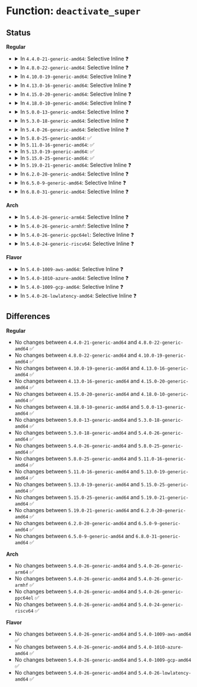 # Function: <code>deactivate_super</code>

## Status
<b>Regular</b>
<ul>
<li>
<details>
<summary>In <code>4.4.0-21-generic-amd64</code>: Selective Inline ❓</summary>

```c
void deactivate_super(struct super_block * s)
```

```json
{
  "name": "deactivate_super",
  "collision_type": "Unique Global",
  "inline_type": "Selective",
  "funcs": [
    {
      "addr": 18446744071581004464,
      "name": "deactivate_super",
      "external": true,
      "loc": "fs/super.c:333",
      "file": "fs/super.c",
      "inline": "not declared, inlined",
      "caller_inline": [],
      "caller_func": [
        "fs/namespace.c:cleanup_mnt",
        "fs/block_dev.c:freeze_bdev",
        "fs/block_dev.c:freeze_bdev",
        "fs/devpts/inode.c:devpts_del_ref"
      ]
    }
  ],
  "symbols": [
    {
      "addr": 18446744071581004464,
      "name": "deactivate_super",
      "section": ".text",
      "bind": "STB_GLOBAL",
      "size": 95
    }
  ]
}
```
</details>
</li>
<li>
<details>
<summary>In <code>4.8.0-22-generic-amd64</code>: Selective Inline ❓</summary>

```c
void deactivate_super(struct super_block * s)
```

```json
{
  "name": "deactivate_super",
  "collision_type": "Unique Global",
  "inline_type": "Selective",
  "funcs": [
    {
      "addr": 18446744071581162720,
      "name": "deactivate_super",
      "external": true,
      "loc": "fs/super.c:337",
      "file": "fs/super.c",
      "inline": "not declared, inlined",
      "caller_inline": [],
      "caller_func": [
        "kernel/cgroup.c:cgroup_mount",
        "kernel/cgroup.c:cgroup_mount",
        "fs/namespace.c:cleanup_mnt",
        "fs/block_dev.c:freeze_bdev",
        "fs/block_dev.c:freeze_bdev",
        "fs/devpts/inode.c:devpts_release"
      ]
    }
  ],
  "symbols": [
    {
      "addr": 18446744071581162720,
      "name": "deactivate_super",
      "section": ".text",
      "bind": "STB_GLOBAL",
      "size": 93
    }
  ]
}
```
</details>
</li>
<li>
<details>
<summary>In <code>4.10.0-19-generic-amd64</code>: Selective Inline ❓</summary>

```c
void deactivate_super(struct super_block * s)
```

```json
{
  "name": "deactivate_super",
  "collision_type": "Unique Global",
  "inline_type": "Selective",
  "funcs": [
    {
      "addr": 18446744071581239536,
      "name": "deactivate_super",
      "external": true,
      "loc": "fs/super.c:336",
      "file": "fs/super.c",
      "inline": "not declared, inlined",
      "caller_inline": [],
      "caller_func": [
        "kernel/cgroup.c:cgroup_mount",
        "kernel/cgroup.c:cgroup_mount",
        "fs/namespace.c:cleanup_mnt",
        "fs/block_dev.c:freeze_bdev",
        "fs/block_dev.c:freeze_bdev",
        "fs/devpts/inode.c:devpts_release"
      ]
    }
  ],
  "symbols": [
    {
      "addr": 18446744071581239536,
      "name": "deactivate_super",
      "section": ".text",
      "bind": "STB_GLOBAL",
      "size": 93
    }
  ]
}
```
</details>
</li>
<li>
<details>
<summary>In <code>4.13.0-16-generic-amd64</code>: Selective Inline ❓</summary>

```c
void deactivate_super(struct super_block * s)
```

```json
{
  "name": "deactivate_super",
  "collision_type": "Unique Global",
  "inline_type": "Selective",
  "funcs": [
    {
      "addr": 18446744071581286912,
      "name": "deactivate_super",
      "external": true,
      "loc": "fs/super.c:335",
      "file": "fs/super.c",
      "inline": "not declared, inlined",
      "caller_inline": [],
      "caller_func": [
        "kernel/cgroup/cgroup-v1.c:cgroup1_mount",
        "kernel/cgroup/cgroup-v1.c:cgroup1_mount",
        "fs/namespace.c:cleanup_mnt",
        "fs/block_dev.c:freeze_bdev",
        "fs/block_dev.c:freeze_bdev",
        "fs/proc/proc_sysctl.c:drop_sysctl_table",
        "fs/devpts/inode.c:devpts_release"
      ]
    }
  ],
  "symbols": [
    {
      "addr": 18446744071581286912,
      "name": "deactivate_super",
      "section": ".text",
      "bind": "STB_GLOBAL",
      "size": 82
    }
  ]
}
```
</details>
</li>
<li>
<details>
<summary>In <code>4.15.0-20-generic-amd64</code>: Selective Inline ❓</summary>

```c
void deactivate_super(struct super_block * s)
```

```json
{
  "name": "deactivate_super",
  "collision_type": "Unique Global",
  "inline_type": "Selective",
  "funcs": [
    {
      "addr": 18446744071581426448,
      "name": "deactivate_super",
      "external": true,
      "loc": "fs/super.c:339",
      "file": "fs/super.c",
      "inline": "not declared, inlined",
      "caller_inline": [],
      "caller_func": [
        "kernel/cgroup/cgroup-v1.c:cgroup1_mount",
        "kernel/cgroup/cgroup-v1.c:cgroup1_mount",
        "fs/namespace.c:cleanup_mnt",
        "fs/block_dev.c:freeze_bdev",
        "fs/block_dev.c:freeze_bdev",
        "fs/proc/proc_sysctl.c:drop_sysctl_table",
        "fs/devpts/inode.c:devpts_release"
      ]
    }
  ],
  "symbols": [
    {
      "addr": 18446744071581426448,
      "name": "deactivate_super",
      "section": ".text",
      "bind": "STB_GLOBAL",
      "size": 83
    }
  ]
}
```
</details>
</li>
<li>
<details>
<summary>In <code>4.18.0-10-generic-amd64</code>: Selective Inline ❓</summary>

```c
void deactivate_super(struct super_block * s)
```

```json
{
  "name": "deactivate_super",
  "collision_type": "Unique Global",
  "inline_type": "Selective",
  "funcs": [
    {
      "addr": 18446744071581582496,
      "name": "deactivate_super",
      "external": true,
      "loc": "fs/super.c:353",
      "file": "fs/super.c",
      "inline": "not declared, inlined",
      "caller_inline": [],
      "caller_func": [
        "kernel/cgroup/cgroup-v1.c:cgroup1_mount",
        "kernel/cgroup/cgroup-v1.c:cgroup1_mount",
        "fs/namespace.c:cleanup_mnt",
        "fs/block_dev.c:freeze_bdev",
        "fs/block_dev.c:freeze_bdev",
        "fs/proc/proc_sysctl.c:drop_sysctl_table",
        "fs/devpts/inode.c:devpts_release"
      ]
    }
  ],
  "symbols": [
    {
      "addr": 18446744071581582496,
      "name": "deactivate_super",
      "section": ".text",
      "bind": "STB_GLOBAL",
      "size": 83
    }
  ]
}
```
</details>
</li>
<li>
<details>
<summary>In <code>5.0.0-13-generic-amd64</code>: Selective Inline ❓</summary>

```c
void deactivate_super(struct super_block * s)
```

```json
{
  "name": "deactivate_super",
  "collision_type": "Unique Global",
  "inline_type": "Selective",
  "funcs": [
    {
      "addr": 18446744071581668832,
      "name": "deactivate_super",
      "external": true,
      "loc": "fs/super.c:357",
      "file": "fs/super.c",
      "inline": "not declared, inlined",
      "caller_inline": [],
      "caller_func": [
        "kernel/cgroup/cgroup-v1.c:cgroup1_mount",
        "kernel/cgroup/cgroup-v1.c:cgroup1_mount",
        "fs/namespace.c:cleanup_mnt",
        "fs/block_dev.c:freeze_bdev",
        "fs/block_dev.c:freeze_bdev",
        "fs/proc/proc_sysctl.c:drop_sysctl_table",
        "fs/devpts/inode.c:devpts_release"
      ]
    }
  ],
  "symbols": [
    {
      "addr": 18446744071581668832,
      "name": "deactivate_super",
      "section": ".text",
      "bind": "STB_GLOBAL",
      "size": 83
    }
  ]
}
```
</details>
</li>
<li>
<details>
<summary>In <code>5.3.0-18-generic-amd64</code>: Selective Inline ❓</summary>

```c
void deactivate_super(struct super_block * s)
```

```json
{
  "name": "deactivate_super",
  "collision_type": "Unique Global",
  "inline_type": "Selective",
  "funcs": [
    {
      "addr": 18446744071581786928,
      "name": "deactivate_super",
      "external": true,
      "loc": "fs/super.c:358",
      "file": "fs/super.c",
      "inline": "not declared, inlined",
      "caller_inline": [],
      "caller_func": [
        "fs/namespace.c:cleanup_mnt",
        "fs/fs_context.c:put_fs_context",
        "fs/block_dev.c:freeze_bdev",
        "fs/block_dev.c:freeze_bdev",
        "fs/proc/proc_sysctl.c:drop_sysctl_table",
        "fs/devpts/inode.c:devpts_release"
      ]
    }
  ],
  "symbols": [
    {
      "addr": 18446744071581786928,
      "name": "deactivate_super",
      "section": ".text",
      "bind": "STB_GLOBAL",
      "size": 66
    }
  ]
}
```
</details>
</li>
<li>
<details>
<summary>In <code>5.4.0-26-generic-amd64</code>: Selective Inline ❓</summary>

```c
void deactivate_super(struct super_block * s)
```

```json
{
  "name": "deactivate_super",
  "collision_type": "Unique Global",
  "inline_type": "Selective",
  "funcs": [
    {
      "addr": 18446744071581859296,
      "name": "deactivate_super",
      "external": true,
      "loc": "fs/super.c:362",
      "file": "fs/super.c",
      "inline": "not declared, inlined",
      "caller_inline": [],
      "caller_func": [
        "fs/namespace.c:cleanup_mnt",
        "fs/fs_context.c:put_fs_context",
        "fs/block_dev.c:freeze_bdev",
        "fs/block_dev.c:freeze_bdev",
        "fs/proc/proc_sysctl.c:drop_sysctl_table",
        "fs/devpts/inode.c:devpts_release"
      ]
    }
  ],
  "symbols": [
    {
      "addr": 18446744071581859296,
      "name": "deactivate_super",
      "section": ".text",
      "bind": "STB_GLOBAL",
      "size": 66
    }
  ]
}
```
</details>
</li>
<li>
<details>
<summary>In <code>5.8.0-25-generic-amd64</code>: ✅</summary>

```c
void deactivate_super(struct super_block * s)
```

```json
{
  "name": "deactivate_super",
  "collision_type": "Unique Global",
  "inline_type": "No",
  "funcs": [
    {
      "addr": 18446744071582086944,
      "name": "deactivate_super",
      "external": true,
      "loc": "fs/super.c:362",
      "file": "fs/super.c",
      "inline": "seen, unknown",
      "caller_inline": [],
      "caller_func": [
        "fs/namespace.c:cleanup_mnt",
        "fs/fs_context.c:put_fs_context",
        "fs/block_dev.c:freeze_bdev",
        "fs/block_dev.c:freeze_bdev",
        "fs/proc/inode.c:proc_invalidate_siblings_dcache",
        "fs/proc/inode.c:proc_invalidate_siblings_dcache",
        "fs/devpts/inode.c:devpts_release"
      ]
    }
  ],
  "symbols": [
    {
      "addr": 18446744071582086944,
      "name": "deactivate_super",
      "section": ".text",
      "bind": "STB_GLOBAL",
      "size": 70
    }
  ]
}
```
</details>
</li>
<li>
<details>
<summary>In <code>5.11.0-16-generic-amd64</code>: ✅</summary>

```c
void deactivate_super(struct super_block * s)
```

```json
{
  "name": "deactivate_super",
  "collision_type": "Unique Global",
  "inline_type": "No",
  "funcs": [
    {
      "addr": 18446744071582132608,
      "name": "deactivate_super",
      "external": true,
      "loc": "fs/super.c:362",
      "file": "fs/super.c",
      "inline": "seen, unknown",
      "caller_inline": [],
      "caller_func": [
        "fs/namespace.c:cleanup_mnt",
        "fs/fs_context.c:put_fs_context",
        "fs/block_dev.c:freeze_bdev",
        "fs/proc/inode.c:proc_invalidate_siblings_dcache",
        "fs/proc/inode.c:proc_invalidate_siblings_dcache",
        "fs/devpts/inode.c:devpts_release"
      ]
    }
  ],
  "symbols": [
    {
      "addr": 18446744071582132608,
      "name": "deactivate_super",
      "section": ".text",
      "bind": "STB_GLOBAL",
      "size": 70
    }
  ]
}
```
</details>
</li>
<li>
<details>
<summary>In <code>5.13.0-19-generic-amd64</code>: ✅</summary>

```c
void deactivate_super(struct super_block * s)
```

```json
{
  "name": "deactivate_super",
  "collision_type": "Unique Global",
  "inline_type": "No",
  "funcs": [
    {
      "addr": 18446744071582157376,
      "name": "deactivate_super",
      "external": true,
      "loc": "fs/super.c:362",
      "file": "fs/super.c",
      "inline": "seen, unknown",
      "caller_inline": [],
      "caller_func": [
        "fs/namespace.c:cleanup_mnt",
        "fs/fs_context.c:put_fs_context",
        "fs/block_dev.c:freeze_bdev",
        "fs/proc/inode.c:proc_invalidate_siblings_dcache",
        "fs/proc/inode.c:proc_invalidate_siblings_dcache",
        "fs/devpts/inode.c:devpts_release"
      ]
    }
  ],
  "symbols": [
    {
      "addr": 18446744071582157376,
      "name": "deactivate_super",
      "section": ".text",
      "bind": "STB_GLOBAL",
      "size": 70
    }
  ]
}
```
</details>
</li>
<li>
<details>
<summary>In <code>5.15.0-25-generic-amd64</code>: ✅</summary>

```c
void deactivate_super(struct super_block * s)
```

```json
{
  "name": "deactivate_super",
  "collision_type": "Unique Global",
  "inline_type": "No",
  "funcs": [
    {
      "addr": 18446744071582474256,
      "name": "deactivate_super",
      "external": true,
      "loc": "fs/super.c:362",
      "file": "fs/super.c",
      "inline": "seen, unknown",
      "caller_inline": [],
      "caller_func": [
        "fs/namespace.c:cleanup_mnt",
        "fs/fs_context.c:put_fs_context",
        "fs/proc/inode.c:proc_invalidate_siblings_dcache",
        "fs/proc/inode.c:proc_invalidate_siblings_dcache",
        "fs/devpts/inode.c:devpts_release",
        "block/bdev.c:freeze_bdev"
      ]
    }
  ],
  "symbols": [
    {
      "addr": 18446744071582474256,
      "name": "deactivate_super",
      "section": ".text",
      "bind": "STB_GLOBAL",
      "size": 70
    }
  ]
}
```
</details>
</li>
<li>
<details>
<summary>In <code>5.19.0-21-generic-amd64</code>: Selective Inline ❓</summary>

```c
void deactivate_super(struct super_block * s)
```

```json
{
  "name": "deactivate_super",
  "collision_type": "Unique Global",
  "inline_type": "Selective",
  "funcs": [
    {
      "addr": 18446744071582994368,
      "name": "deactivate_super",
      "external": true,
      "loc": "fs/super.c:359",
      "file": "fs/super.c",
      "inline": "not declared, inlined",
      "caller_inline": [],
      "caller_func": [
        "fs/namespace.c:cleanup_mnt",
        "fs/fs_context.c:put_fs_context",
        "fs/proc/inode.c:proc_invalidate_siblings_dcache",
        "fs/proc/inode.c:proc_invalidate_siblings_dcache",
        "fs/devpts/inode.c:devpts_release",
        "block/bdev.c:freeze_bdev"
      ]
    }
  ],
  "symbols": [
    {
      "addr": 18446744071582994368,
      "name": "deactivate_super",
      "section": ".text",
      "bind": "STB_GLOBAL",
      "size": 86
    }
  ]
}
```
</details>
</li>
<li>
<details>
<summary>In <code>6.2.0-20-generic-amd64</code>: Selective Inline ❓</summary>

```c
void deactivate_super(struct super_block * s)
```

```json
{
  "name": "deactivate_super",
  "collision_type": "Unique Global",
  "inline_type": "Selective",
  "funcs": [
    {
      "addr": 18446744071583555936,
      "name": "deactivate_super",
      "external": true,
      "loc": "fs/super.c:359",
      "file": "fs/super.c",
      "inline": "not declared, inlined",
      "caller_inline": [],
      "caller_func": [
        "fs/namespace.c:cleanup_mnt",
        "fs/fs_context.c:put_fs_context",
        "fs/proc/inode.c:proc_invalidate_siblings_dcache",
        "fs/proc/inode.c:proc_invalidate_siblings_dcache",
        "fs/devpts/inode.c:devpts_release",
        "block/bdev.c:freeze_bdev"
      ]
    }
  ],
  "symbols": [
    {
      "addr": 18446744071583555936,
      "name": "deactivate_super",
      "section": ".text",
      "bind": "STB_GLOBAL",
      "size": 86
    }
  ]
}
```
</details>
</li>
<li>
<details>
<summary>In <code>6.5.0-9-generic-amd64</code>: Selective Inline ❓</summary>

```c
void deactivate_super(struct super_block * s)
```

```json
{
  "name": "deactivate_super",
  "collision_type": "Unique Global",
  "inline_type": "Selective",
  "funcs": [
    {
      "addr": 18446744071583772944,
      "name": "deactivate_super",
      "external": true,
      "loc": "fs/super.c:357",
      "file": "fs/super.c",
      "inline": "not declared, inlined",
      "caller_inline": [],
      "caller_func": [
        "fs/namespace.c:cleanup_mnt",
        "fs/fs_context.c:put_fs_context",
        "fs/proc/inode.c:proc_invalidate_siblings_dcache",
        "fs/proc/inode.c:proc_invalidate_siblings_dcache",
        "fs/devpts/inode.c:devpts_release",
        "block/bdev.c:freeze_bdev"
      ]
    }
  ],
  "symbols": [
    {
      "addr": 18446744071583772944,
      "name": "deactivate_super",
      "section": ".text",
      "bind": "STB_GLOBAL",
      "size": 86
    }
  ]
}
```
</details>
</li>
<li>
<details>
<summary>In <code>6.8.0-31-generic-amd64</code>: Selective Inline ❓</summary>

```c
void deactivate_super(struct super_block * s)
```

```json
{
  "name": "deactivate_super",
  "collision_type": "Unique Global",
  "inline_type": "Selective",
  "funcs": [
    {
      "addr": 18446744071583976320,
      "name": "deactivate_super",
      "external": true,
      "loc": "fs/super.c:501",
      "file": "fs/super.c",
      "inline": "not declared, inlined",
      "caller_inline": [],
      "caller_func": [
        "fs/super.c:fs_bdev_thaw",
        "fs/super.c:fs_bdev_freeze",
        "fs/namespace.c:cleanup_mnt",
        "fs/fs_context.c:put_fs_context",
        "fs/proc/inode.c:proc_invalidate_siblings_dcache",
        "fs/proc/inode.c:proc_invalidate_siblings_dcache",
        "fs/devpts/inode.c:devpts_release"
      ]
    }
  ],
  "symbols": [
    {
      "addr": 18446744071583976320,
      "name": "deactivate_super",
      "section": ".text",
      "bind": "STB_GLOBAL",
      "size": 86
    }
  ]
}
```
</details>
</li>
</ul>
<b>Arch</b>
<ul>
<li>
<details>
<summary>In <code>5.4.0-26-generic-arm64</code>: Selective Inline ❓</summary>

```c
void deactivate_super(struct super_block * s)
```

```json
{
  "name": "deactivate_super",
  "collision_type": "Unique Global",
  "inline_type": "Selective",
  "funcs": [
    {
      "addr": 18446603336493329128,
      "name": "deactivate_super",
      "external": true,
      "loc": "fs/super.c:362",
      "file": "fs/super.c",
      "inline": "not declared, inlined",
      "caller_inline": [],
      "caller_func": [
        "fs/namespace.c:cleanup_mnt",
        "fs/fs_context.c:put_fs_context",
        "fs/block_dev.c:freeze_bdev",
        "fs/block_dev.c:freeze_bdev",
        "fs/proc/proc_sysctl.c:drop_sysctl_table",
        "fs/devpts/inode.c:devpts_release"
      ]
    }
  ],
  "symbols": [
    {
      "addr": 18446603336493329128,
      "name": "deactivate_super",
      "section": ".text",
      "bind": "STB_GLOBAL",
      "size": 140
    }
  ]
}
```
</details>
</li>
<li>
<details>
<summary>In <code>5.4.0-26-generic-armhf</code>: Selective Inline ❓</summary>

```c
void deactivate_super(struct super_block * s)
```

```json
{
  "name": "deactivate_super",
  "collision_type": "Unique Global",
  "inline_type": "Selective",
  "funcs": [
    {
      "addr": 3226926608,
      "name": "deactivate_super",
      "external": true,
      "loc": "fs/super.c:362",
      "file": "fs/super.c",
      "inline": "not declared, inlined",
      "caller_inline": [],
      "caller_func": [
        "fs/namespace.c:cleanup_mnt",
        "fs/fs_context.c:put_fs_context",
        "fs/block_dev.c:freeze_bdev",
        "fs/block_dev.c:freeze_bdev",
        "fs/proc/proc_sysctl.c:drop_sysctl_table",
        "fs/devpts/inode.c:devpts_release"
      ]
    }
  ],
  "symbols": [
    {
      "addr": 3226926608,
      "name": "deactivate_super",
      "section": ".text",
      "bind": "STB_GLOBAL",
      "size": 108
    }
  ]
}
```
</details>
</li>
<li>
<details>
<summary>In <code>5.4.0-26-generic-ppc64el</code>: Selective Inline ❓</summary>

```c
void deactivate_super(struct super_block * s)
```

```json
{
  "name": "deactivate_super",
  "collision_type": "Unique Global",
  "inline_type": "Selective",
  "funcs": [
    {
      "addr": 13835058055286871440,
      "name": "deactivate_super",
      "external": true,
      "loc": "fs/super.c:362",
      "file": "fs/super.c",
      "inline": "not declared, inlined",
      "caller_inline": [],
      "caller_func": [
        "fs/namespace.c:cleanup_mnt",
        "fs/fs_context.c:put_fs_context",
        "fs/block_dev.c:freeze_bdev",
        "fs/block_dev.c:freeze_bdev",
        "fs/proc/proc_sysctl.c:drop_sysctl_table",
        "fs/devpts/inode.c:devpts_release"
      ]
    }
  ],
  "symbols": [
    {
      "addr": 13835058055286871440,
      "name": "deactivate_super",
      "section": ".text",
      "bind": "STB_GLOBAL",
      "size": 128
    }
  ]
}
```
</details>
</li>
<li>
<details>
<summary>In <code>5.4.0-24-generic-riscv64</code>: Selective Inline ❓</summary>

```c
void deactivate_super(struct super_block * s)
```

```json
{
  "name": "deactivate_super",
  "collision_type": "Unique Global",
  "inline_type": "Selective",
  "funcs": [
    {
      "addr": 18446743936273060704,
      "name": "deactivate_super",
      "external": true,
      "loc": "fs/super.c:362",
      "file": "fs/super.c",
      "inline": "not declared, inlined",
      "caller_inline": [],
      "caller_func": [
        "fs/namespace.c:cleanup_mnt",
        "fs/fs_context.c:put_fs_context",
        "fs/block_dev.c:freeze_bdev",
        "fs/block_dev.c:freeze_bdev",
        "fs/proc/proc_sysctl.c:drop_sysctl_table",
        "fs/devpts/inode.c:devpts_release"
      ]
    }
  ],
  "symbols": [
    {
      "addr": 18446743936273060704,
      "name": "deactivate_super",
      "section": ".text",
      "bind": "STB_GLOBAL",
      "size": 102
    }
  ]
}
```
</details>
</li>
</ul>
<b>Flavor</b>
<ul>
<li>
<details>
<summary>In <code>5.4.0-1009-aws-amd64</code>: Selective Inline ❓</summary>

```c
void deactivate_super(struct super_block * s)
```

```json
{
  "name": "deactivate_super",
  "collision_type": "Unique Global",
  "inline_type": "Selective",
  "funcs": [
    {
      "addr": 18446744071581828032,
      "name": "deactivate_super",
      "external": true,
      "loc": "fs/super.c:362",
      "file": "fs/super.c",
      "inline": "not declared, inlined",
      "caller_inline": [],
      "caller_func": [
        "fs/namespace.c:cleanup_mnt",
        "fs/fs_context.c:put_fs_context",
        "fs/block_dev.c:freeze_bdev",
        "fs/block_dev.c:freeze_bdev",
        "fs/proc/proc_sysctl.c:drop_sysctl_table",
        "fs/devpts/inode.c:devpts_release"
      ]
    }
  ],
  "symbols": [
    {
      "addr": 18446744071581828032,
      "name": "deactivate_super",
      "section": ".text",
      "bind": "STB_GLOBAL",
      "size": 66
    }
  ]
}
```
</details>
</li>
<li>
<details>
<summary>In <code>5.4.0-1010-azure-amd64</code>: Selective Inline ❓</summary>

```c
void deactivate_super(struct super_block * s)
```

```json
{
  "name": "deactivate_super",
  "collision_type": "Unique Global",
  "inline_type": "Selective",
  "funcs": [
    {
      "addr": 18446744071581765696,
      "name": "deactivate_super",
      "external": true,
      "loc": "fs/super.c:362",
      "file": "fs/super.c",
      "inline": "not declared, inlined",
      "caller_inline": [],
      "caller_func": [
        "fs/namespace.c:cleanup_mnt",
        "fs/fs_context.c:put_fs_context",
        "fs/block_dev.c:freeze_bdev",
        "fs/block_dev.c:freeze_bdev",
        "fs/proc/proc_sysctl.c:drop_sysctl_table",
        "fs/devpts/inode.c:devpts_release"
      ]
    }
  ],
  "symbols": [
    {
      "addr": 18446744071581765696,
      "name": "deactivate_super",
      "section": ".text",
      "bind": "STB_GLOBAL",
      "size": 66
    }
  ]
}
```
</details>
</li>
<li>
<details>
<summary>In <code>5.4.0-1009-gcp-amd64</code>: Selective Inline ❓</summary>

```c
void deactivate_super(struct super_block * s)
```

```json
{
  "name": "deactivate_super",
  "collision_type": "Unique Global",
  "inline_type": "Selective",
  "funcs": [
    {
      "addr": 18446744071581819344,
      "name": "deactivate_super",
      "external": true,
      "loc": "fs/super.c:362",
      "file": "fs/super.c",
      "inline": "not declared, inlined",
      "caller_inline": [],
      "caller_func": [
        "fs/namespace.c:cleanup_mnt",
        "fs/fs_context.c:put_fs_context",
        "fs/block_dev.c:freeze_bdev",
        "fs/block_dev.c:freeze_bdev",
        "fs/proc/proc_sysctl.c:drop_sysctl_table",
        "fs/devpts/inode.c:devpts_release"
      ]
    }
  ],
  "symbols": [
    {
      "addr": 18446744071581819344,
      "name": "deactivate_super",
      "section": ".text",
      "bind": "STB_GLOBAL",
      "size": 66
    }
  ]
}
```
</details>
</li>
<li>
<details>
<summary>In <code>5.4.0-26-lowlatency-amd64</code>: Selective Inline ❓</summary>

```c
void deactivate_super(struct super_block * s)
```

```json
{
  "name": "deactivate_super",
  "collision_type": "Unique Global",
  "inline_type": "Selective",
  "funcs": [
    {
      "addr": 18446744071581889360,
      "name": "deactivate_super",
      "external": true,
      "loc": "fs/super.c:362",
      "file": "fs/super.c",
      "inline": "not declared, inlined",
      "caller_inline": [],
      "caller_func": [
        "fs/namespace.c:cleanup_mnt",
        "fs/fs_context.c:put_fs_context",
        "fs/block_dev.c:freeze_bdev",
        "fs/block_dev.c:freeze_bdev",
        "fs/proc/proc_sysctl.c:drop_sysctl_table",
        "fs/devpts/inode.c:devpts_release"
      ]
    }
  ],
  "symbols": [
    {
      "addr": 18446744071581889360,
      "name": "deactivate_super",
      "section": ".text",
      "bind": "STB_GLOBAL",
      "size": 66
    }
  ]
}
```
</details>
</li>
</ul>

## Differences
<b>Regular</b>
<ul>
<li>
No changes between <code>4.4.0-21-generic-amd64</code> and <code>4.8.0-22-generic-amd64</code> ✅
</li>
<li>
No changes between <code>4.8.0-22-generic-amd64</code> and <code>4.10.0-19-generic-amd64</code> ✅
</li>
<li>
No changes between <code>4.10.0-19-generic-amd64</code> and <code>4.13.0-16-generic-amd64</code> ✅
</li>
<li>
No changes between <code>4.13.0-16-generic-amd64</code> and <code>4.15.0-20-generic-amd64</code> ✅
</li>
<li>
No changes between <code>4.15.0-20-generic-amd64</code> and <code>4.18.0-10-generic-amd64</code> ✅
</li>
<li>
No changes between <code>4.18.0-10-generic-amd64</code> and <code>5.0.0-13-generic-amd64</code> ✅
</li>
<li>
No changes between <code>5.0.0-13-generic-amd64</code> and <code>5.3.0-18-generic-amd64</code> ✅
</li>
<li>
No changes between <code>5.3.0-18-generic-amd64</code> and <code>5.4.0-26-generic-amd64</code> ✅
</li>
<li>
No changes between <code>5.4.0-26-generic-amd64</code> and <code>5.8.0-25-generic-amd64</code> ✅
</li>
<li>
No changes between <code>5.8.0-25-generic-amd64</code> and <code>5.11.0-16-generic-amd64</code> ✅
</li>
<li>
No changes between <code>5.11.0-16-generic-amd64</code> and <code>5.13.0-19-generic-amd64</code> ✅
</li>
<li>
No changes between <code>5.13.0-19-generic-amd64</code> and <code>5.15.0-25-generic-amd64</code> ✅
</li>
<li>
No changes between <code>5.15.0-25-generic-amd64</code> and <code>5.19.0-21-generic-amd64</code> ✅
</li>
<li>
No changes between <code>5.19.0-21-generic-amd64</code> and <code>6.2.0-20-generic-amd64</code> ✅
</li>
<li>
No changes between <code>6.2.0-20-generic-amd64</code> and <code>6.5.0-9-generic-amd64</code> ✅
</li>
<li>
No changes between <code>6.5.0-9-generic-amd64</code> and <code>6.8.0-31-generic-amd64</code> ✅
</li>
</ul>
<b>Arch</b>
<ul>
<li>
No changes between <code>5.4.0-26-generic-amd64</code> and <code>5.4.0-26-generic-arm64</code> ✅
</li>
<li>
No changes between <code>5.4.0-26-generic-amd64</code> and <code>5.4.0-26-generic-armhf</code> ✅
</li>
<li>
No changes between <code>5.4.0-26-generic-amd64</code> and <code>5.4.0-26-generic-ppc64el</code> ✅
</li>
<li>
No changes between <code>5.4.0-26-generic-amd64</code> and <code>5.4.0-24-generic-riscv64</code> ✅
</li>
</ul>
<b>Flavor</b>
<ul>
<li>
No changes between <code>5.4.0-26-generic-amd64</code> and <code>5.4.0-1009-aws-amd64</code> ✅
</li>
<li>
No changes between <code>5.4.0-26-generic-amd64</code> and <code>5.4.0-1010-azure-amd64</code> ✅
</li>
<li>
No changes between <code>5.4.0-26-generic-amd64</code> and <code>5.4.0-1009-gcp-amd64</code> ✅
</li>
<li>
No changes between <code>5.4.0-26-generic-amd64</code> and <code>5.4.0-26-lowlatency-amd64</code> ✅
</li>
</ul>
